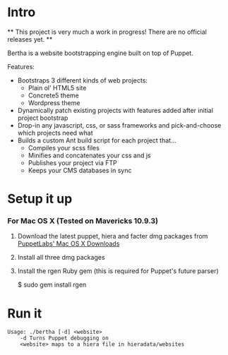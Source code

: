 # Intro

** This project is very much a work in progress! There are no official releases yet. **

Bertha is a website bootstrapping engine built on top of Puppet.

Features:

* Bootstraps 3 different kinds of web projects:
    * Plain ol' HTML5 site
    * Concrete5 theme
    * Wordpress theme
* Dynamically patch existing projects with features added after initial project bootstrap
* Drop-in any javascript, css, or sass frameworks and pick-and-choose which projects need what
* Builds a custom Ant build script for each project that...
    * Compiles your scss files
    * Minifies and concatenates your css and js
    * Publishes your project via FTP
    * Keeps your CMS databases in sync

# Setup it up

### For Mac OS X (Tested on Mavericks 10.9.3)

1. Download the latest puppet, hiera and facter dmg packages from [PuppetLabs' Mac OS X Downloads](https://downloads.puppetlabs.com/mac/)

2. Install all three dmg packages

3. Install the rgen Ruby gem (this is required for Puppet's future parser)

    $ sudo gem install rgen

# Run it

    Usage: ./bertha [-d] <website>
        -d Turns Puppet debugging on
        <website> maps to a hiera file in hieradata/websites